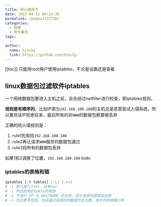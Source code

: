 ```yaml
---
title: 防火墙命令
date: 2023-04-11 09:14:35
permalink: /pages/137f36/
categories:
  - 运维
  - 命令集合
tags:
  - 
author: 
  name: hincky
  link: https://github.com/hincky
---
```

[[toc]]
只能用root用户使用iptables，不论是设置还是查看

## linux数据包过滤软件iptables

一个网络数据包要进入主机之前，会先经过netfilter进行检查，即iptables规则。

**规则是有顺序的**，比如IP源为`192.168.100.100`的主机总是恶意尝试入侵系统，所以要将该IP拒绝往来，最后所有的非`WWW`的数据包都要被丢弃

正确的防火墙规则是：

1. rule1先阻挡`192.168.100.100`
2. rule2再让请求`WWW`服务的数据包通过
3. rule3将所有的数据包丢弃

如果1和2调换了位置，`192.168.100.100` todo


### iptables的表格和链

```sh
iptables [-t tables] [-L] [-nv]
# -t 默认是filter，还有nat
# -L 列出目前的table的规则
# -n 不进行 IP 与 HOSTNAME 的反查，显示信息的速度会加快
# -v 列出更多信息，包括通过该规则的数据包总位数、相关的网络接口等


```





